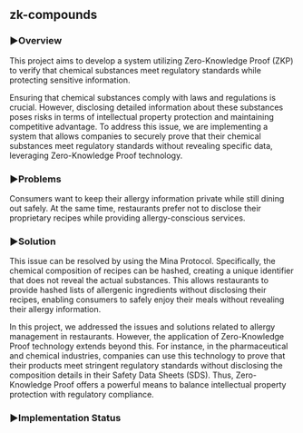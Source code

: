 ## zk-compounds

### ▶︎Overview
This project aims to develop a system utilizing Zero-Knowledge Proof (ZKP) to verify that chemical substances meet regulatory standards while protecting sensitive information.

Ensuring that chemical substances comply with laws and regulations is crucial. However, disclosing detailed information about these substances poses risks in terms of intellectual property protection and maintaining competitive advantage. To address this issue, we are implementing a system that allows companies to securely prove that their chemical substances meet regulatory standards without revealing specific data, leveraging Zero-Knowledge Proof technology.

### ▶︎Problems
  
Consumers want to keep their allergy information private while still dining out safely. At the same time, restaurants prefer not to disclose their proprietary recipes while providing allergy-conscious services.
   
### ▶︎Solution

This issue can be resolved by using the Mina Protocol. Specifically, the chemical composition of recipes can be hashed, creating a unique identifier that does not reveal the actual substances. This allows restaurants to provide hashed lists of allergenic ingredients without disclosing their recipes, enabling consumers to safely enjoy their meals without revealing their allergy information.

In this project, we addressed the issues and solutions related to allergy management in restaurants. However, the application of Zero-Knowledge Proof technology extends beyond this. For instance, in the pharmaceutical and chemical industries, companies can use this technology to prove that their products meet stringent regulatory standards without disclosing the composition details in their Safety Data Sheets (SDS). Thus, Zero-Knowledge Proof offers a powerful means to balance intellectual property protection with regulatory compliance.

### ▶︎Implementation Status


